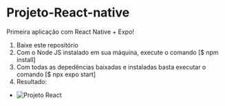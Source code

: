 # Projeto-React-native
Primeira aplicação com React Native + Expo!

1. Baixe este repositório
2. Com o Node JS instalado em sua máquina, execute o comando [$ npm install]
3. Com todas as depedências baixadas e instaladas basta executar o comando [$ npx expo start]
4. Resultado:
* ![Projeto React](https://i.imgur.com/td7iped.png)

